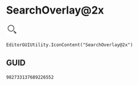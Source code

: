# SearchOverlay@2x
![](/img/SearchOverlay@2x.png)

``` CSharp
EditorGUIUtility.IconContent("SearchOverlay@2x")
```
## GUID
```
982733137689226552
```

